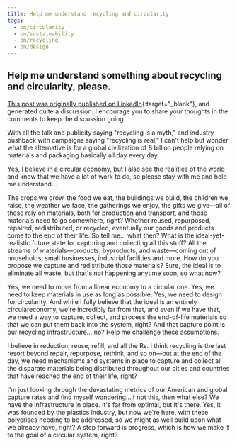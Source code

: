 ```yaml
---
title: Help me understand recycling and circularity
tags:
  - on/circularity
  - on/sustainability
  - on/recycling
  - on/design
---
```

## Help me understand something about recycling and circularity, please.

[This post was originally published on LinkedIn](https://www.linkedin.com/feed/update/urn:li:activity:7176224561028370433/){:target="_blank"}, and generated quite a discussion. I encourage you to share your thoughts in the comments to keep the discussion going.

With all the talk and publicity saying "recycling is a myth," and industry pushback with campaigns saying "recycling is real," I can't help but wonder what the alternative is for a global civilization of 8 billion people relying on materials and packaging basically all day every day.

Yes, I believe in a circular economy, but I also see the realities of the world and know that we have a lot of work to do, so please stay with me and help me understand...
 
The crops we grow, the food we eat, the buildings we build, the children we raise, the weather we face, the gatherings we enjoy, the gifts we give—all of these rely on materials, both for production and transport, and those materials need to go somewhere, right? Whether reused, repurposed, repaired, redistributed, or recycled, eventually our goods and products come to the end of their life. So tell me... what then? What is the ideal-yet-realistic future state for capturing and collecting all this stuff? All the streams of materials—products, byproducts, and waste—coming out of households, small businesses, industrial facilities and more. How do you propose we capture and redistribute those materials? Sure, the ideal is to eliminate all waste, but that's not happening anytime soon, so what now?

Yes, we need to move from a linear economy to a circular one. Yes, we need to keep materials in use as long as possible. Yes, we need to design for circularity. And while I fully believe that the ideal is an entirely circulareconomy, we're incredibly far from that, and even if we have that, we need a way to capture, collect, and process the end-of-life materials so that we can put them back into the system, right? And that capture point is our recycling infrastructure....no? Help me challenge these assumptions.

I believe in reduction, reuse, refill, and all the Rs. I think recycling is the last resort beyond repair, repurpose, rethink, and so on—but at the end of the day, we need mechanisms and systems in place to capture and collect all the disparate materials being distributed throughout our cities and countries that have reached the end of their life, right? 

I'm just looking through the devastating metrics of our American and global capture rates and find myself wondering...if not this, then what else? We have the infrastructure in place. It's far from optimal, but it's there. Yes, it was founded by the plastics industry, but now we're here, with these polycrises needing to be addressed, so we might as well build upon what we already have, right? A step forward is progress, which is how we make it to the goal of a circular system, right?